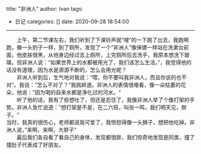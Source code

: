 title: ”非洲人“
author: Ivan
tags:
  - 日记
categories: []
date: 2020-09-28 18:54:00
---
&emsp;&emsp;上午，第二节课左右，我们听到了下课铃声就“嗖”的一下跑了出去，我跑啊跑，像一头豹子一样，到了厕所，发现了一个“非洲人”像保镖一样站在洗漱台前面，他皮肤很黑，从他身边经过去上厕所，上完厕所后去洗手，我原本想洗下玻璃，但非洲人说：“如果世界上的水都被用光了，我们该怎么生活。”，我觉得他的话没有道理，因为水是源源不断的，怎么会用光呢？  
&emsp;&emsp;非洲人听到后，生气地对我说：“喂，你不要叫我非洲人，而且你说的也不对”。我说：”怎么不对了？“我挑衅道。非洲人的表情很难看，像一朵枯萎的花朵，他说：”因为喝的自来水都是净化过的河水。“  
&emsp;&emsp;听了他的话，我有了些想吐了，但还是忍住了，我像非洲人举了个像打架的手势。非洲人急忙说道：”想打架是不是，在二六班，叫张一鸣，我们明天见，胖子。“  
当时，我真的很伤心，老师都说我可爱了，我愤怒得像一头狮子，想把他吃掉。非洲人说，”来啊，来啊，大胖子“  
&emsp;&emsp;最后我们各自看了看自己的身体，发现都很胖，我们惊奇地发现是同类，撞了撞肚子代表成了好朋友。
